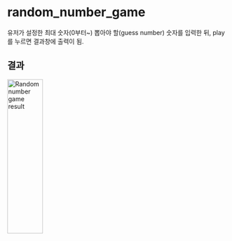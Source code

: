 # random_number_game
유저가 설정한 최대 숫자(0부터~) 뽑아야 할(guess number) 숫자를 입력한 뒤, play를 누르면 결과창에 출력이 됨.

## 결과
<img src="https://user-images.githubusercontent.com/97646713/168988311-b1c91e4f-83e3-4c1e-9a0e-045b36e98747.jpg" width="40%" height="30%" title="Random number game result" alt="Random number game result"></img>
